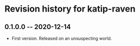 # Revision history for katip-raven

## 0.1.0.0 -- 2020-12-14

* First version. Released on an unsuspecting world.
